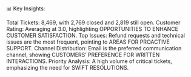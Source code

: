 📊 Key Insights:

Total Tickets: 8,469, with 2,769 closed and 2,819 still open.
Customer Rating: Averaging at 3.0, highlighting OPPORTUNITIES TO ENHANCE CUSTOMER SATISFACTION.
Top Issues: Refund requests and technical issues are the most frequent, pointing to AREAS FOR PROACTIVE SUPPORT.
Channel Distribution: Email is the preferred communication channel, showing CUSTOMERS’ PREFERENCE FOR WRITTEN INTERACTIONS.
Priority Analysis: A high volume of critical tickets, emphasizing the need for SWIFT RESOLUTIONS.
